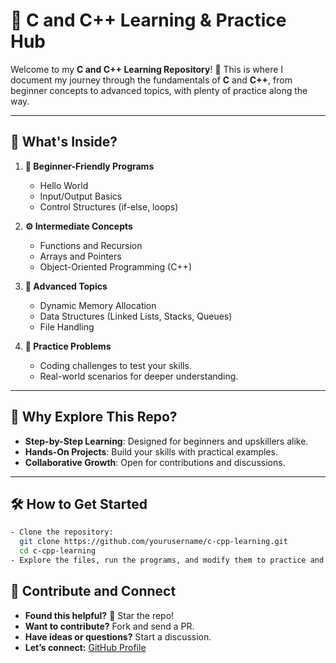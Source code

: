 # 🚀 C and C++ Learning & Practice Hub

Welcome to my **C and C++ Learning Repository**! 🎉 This is where I document my journey through the fundamentals of **C** and **C++**, from beginner concepts to advanced topics, with plenty of practice along the way.

---

## 📂 What's Inside?

1. **🌱 Beginner-Friendly Programs**  
   - Hello World  
   - Input/Output Basics  
   - Control Structures (if-else, loops)  

2. **⚙️ Intermediate Concepts**  
   - Functions and Recursion  
   - Arrays and Pointers  
   - Object-Oriented Programming (C++)  

3. **🚀 Advanced Topics**  
   - Dynamic Memory Allocation  
   - Data Structures (Linked Lists, Stacks, Queues)  
   - File Handling  

4. **📝 Practice Problems**  
   - Coding challenges to test your skills.  
   - Real-world scenarios for deeper understanding.  

---

## 🎯 Why Explore This Repo?

- **Step-by-Step Learning**: Designed for beginners and upskillers alike.  
- **Hands-On Projects**: Build your skills with practical examples.  
- **Collaborative Growth**: Open for contributions and discussions.  

---

## 🛠 How to Get Started

```bash
- Clone the repository:
  git clone https://github.com/yourusername/c-cpp-learning.git
  cd c-cpp-learning
- Explore the files, run the programs, and modify them to practice and enhance your learning.
```

## 🌟 Contribute and Connect

- **Found this helpful?** 🌟 Star the repo!  
- **Want to contribute?** Fork and send a PR.  
- **Have ideas or questions?** Start a discussion.  
- **Let’s connect:** [GitHub Profile](https://github.com/devidrees)  

